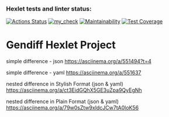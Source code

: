 ### Hexlet tests and linter status:
[![Actions Status](https://github.com/VladislavArutiunian/php-project-48/workflows/hexlet-check/badge.svg)](https://github.com/VladislavArutiunian/php-project-48/actions)
[![my_check](https://github.com/VladislavArutiunian/php-project-48/actions/workflows/my-check.yml/badge.svg)](https://github.com/VladislavArutiunian/php-project-48/actions/workflows/my-check.yml)
[![Maintainability](https://api.codeclimate.com/v1/badges/183b07deac29774fb259/maintainability)](https://codeclimate.com/github/VladislavArutiunian/php-project-48/maintainability)
[![Test Coverage](https://api.codeclimate.com/v1/badges/183b07deac29774fb259/test_coverage)](https://codeclimate.com/github/VladislavArutiunian/php-project-48/test_coverage)

# Gendiff Hexlet Project
simple difference - json
https://asciinema.org/a/551494?t=4

simple difference - yaml
https://asciinema.org/a/551637

nested difference in Stylish Format (json & yaml)
https://asciinema.org/a/ct3EidGQhX5GE3uZpa9QyEgNh

nested difference in Plain Format (json & yaml)
https://asciinema.org/a/79w0sZtw9xldcJCw7tA0loK56
